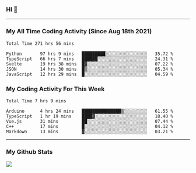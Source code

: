 ### Hi 🙂

---

### My All Time Coding Activity (Since Aug 18th 2021)
<!--START_SECTION:waka-all-->
```text
Total Time 271 hrs 56 mins

Python       97 hrs 9 mins   █████████░░░░░░░░░░░░░░░░   35.72 % 
TypeScript   66 hrs 7 mins   ██████░░░░░░░░░░░░░░░░░░░   24.31 % 
Svelte       19 hrs 38 mins  █▓░░░░░░░░░░░░░░░░░░░░░░░   07.22 % 
JSON         14 hrs 30 mins  █▒░░░░░░░░░░░░░░░░░░░░░░░   05.34 % 
JavaScript   12 hrs 29 mins  █░░░░░░░░░░░░░░░░░░░░░░░░   04.59 % 
```
<!--END_SECTION:waka-all-->

### My Coding Activity For This Week
<!--START_SECTION:waka-week-->
```text
Total Time 7 hrs 9 mins

Arduino      4 hrs 24 mins   ███████████████▒░░░░░░░░░   61.55 % 
TypeScript   1 hr 19 mins    ████▓░░░░░░░░░░░░░░░░░░░░   18.40 % 
Vue.js       31 mins         ██░░░░░░░░░░░░░░░░░░░░░░░   07.44 % 
C++          17 mins         █░░░░░░░░░░░░░░░░░░░░░░░░   04.12 % 
Markdown     13 mins         ▓░░░░░░░░░░░░░░░░░░░░░░░░   03.21 % 
```
<!--END_SECTION:waka-week-->

---

### My Github Stats
[![](https://github-readme-stats.vercel.app/api?username=eroxl&count_private=true&show_icons=true&include_all_commits=true&theme=onedark)](https://github.com/Eroxl)
